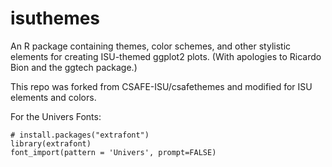 # isuthemes
An R package containing themes, color schemes, and other stylistic elements for creating ISU-themed ggplot2 plots. (With apologies to Ricardo Bion and the ggtech package.)

This repo was forked from CSAFE-ISU/csafethemes and modified for ISU elements and colors. 

For the Univers Fonts: 

```{r}
# install.packages("extrafont")
library(extrafont)
font_import(pattern = 'Univers', prompt=FALSE)
```
